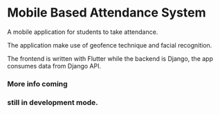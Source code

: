# Mobile Based Attendance System
A mobile application for students to take attendance.

The application make use of geofence technique and facial recognition.

The frontend is written with Flutter while the backend is Django, the app consumes data from Django API.


### More info coming

### still in development mode.
